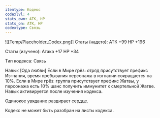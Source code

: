 ```yaml
---
itemtype: Кодекс
codexlvl: 4
stats_own: АТК, HP
stats_on: АТК, HP
codextype: Связь
---
```

![[Temp/Placeholder_Codex.png]]
Статы (надето):
АТК +99
HP +196

Статы (изучено):
Атака +17
HP +34

Тип кодекса: Связь


Навык
[Ода любви] Если в Мире грёз: отряд присутствует префикс Изгнания, время пребывания персонажа в изгнании сокращается на 10%. Если в Мире грёз: группа присутствует префикс Жатвы, у персонажа есть 10% шанс получить иммунитет к смертельной Жатве. Навык активируется после изучения кодекса.

Одинокое увядание раздирает сердце.

Кодекс не может быть разобран на листы кодекса.
